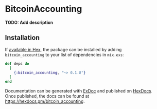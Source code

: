 # BitcoinAccounting

**TODO: Add description**

## Installation

If [available in Hex](https://hex.pm/docs/publish), the package can be installed
by adding `bitcoin_accounting` to your list of dependencies in `mix.exs`:

```elixir
def deps do
  [
    {:bitcoin_accounting, "~> 0.1.8"}
  ]
end
```

Documentation can be generated with [ExDoc](https://github.com/elixir-lang/ex_doc)
and published on [HexDocs](https://hexdocs.pm). Once published, the docs can
be found at <https://hexdocs.pm/bitcoin_accounting>.

